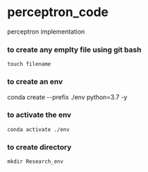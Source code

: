 # perceptron_code
perceptron implementation
### to create any emplty file using git bash
```
touch filename
```
### to create an env
conda create --prefix ./env python=3.7 -y

### to activate the env
```
conda activate ./env
```

### to create directory
```
mkdir Research_env
```

